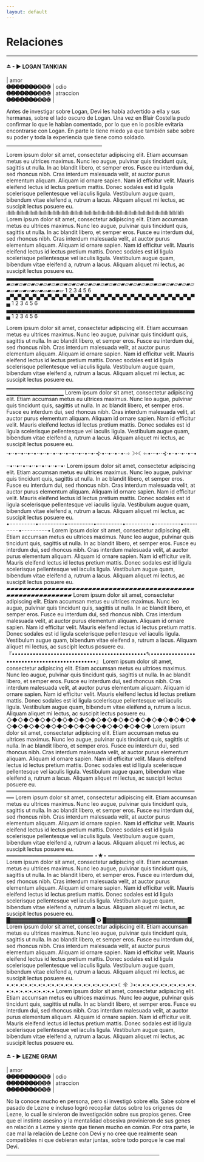 ```yaml
---
layout: default
---
```

# Relaciones

* * *

#### ⏏ - ▶ LOGAN TANKIAN

| amor <br> **➊➋➌➍➎➏**➐➑➒➓ | odio<br>**➊➋➌➍➎➏**➐➑➒➓ | atraccion <br> **➊➋➌➍➎➏**➐➑➒➓  |

Antes de investigar sobre Logan, Devi les había advertido a ella y sus hermanas, sobre el lado oscuro de Logan. Una vez en Blair Costella pudo confirmar lo que le habían comentado, por lo que en lo posible evitaría encontrarse con Logan. En parte le tiene miedo ya que también sabe sobre su poder y toda la experiencia que tiene como soldado. 

 <hr width="50%">
Lorem ipsum dolor sit amet, consectetur adipiscing elit. Etiam accumsan metus eu ultrices maximus. Nunc leo augue, pulvinar quis tincidunt quis, sagittis ut nulla. In ac blandit libero, et semper eros. Fusce eu interdum dui, sed rhoncus nibh. Cras interdum malesuada velit, at auctor purus elementum aliquam. Aliquam id ornare sapien. Nam id efficitur velit. Mauris eleifend lectus id lectus pretium mattis. Donec sodales est id ligula scelerisque pellentesque vel iaculis ligula. Vestibulum augue quam, bibendum vitae eleifend a, rutrum a lacus. Aliquam aliquet mi lectus, ac suscipit lectus posuere eu.
<br>ıllıllııllıllııllıllııllıllııllıllııllıllııllıllııllıllııllıllııllıllııllıllııllıllııllıllııllıllııllıllııllıllııllıllııllıllıllıllıllıllı
Lorem ipsum dolor sit amet, consectetur adipiscing elit. Etiam accumsan metus eu ultrices maximus. Nunc leo augue, pulvinar quis tincidunt quis, sagittis ut nulla. In ac blandit libero, et semper eros. Fusce eu interdum dui, sed rhoncus nibh. Cras interdum malesuada velit, at auctor purus elementum aliquam. Aliquam id ornare sapien. Nam id efficitur velit. Mauris eleifend lectus id lectus pretium mattis. Donec sodales est id ligula scelerisque pellentesque vel iaculis ligula. Vestibulum augue quam, bibendum vitae eleifend a, rutrum a lacus. Aliquam aliquet mi lectus, ac suscipit lectus posuere eu.
<br>▃▃▃▃▃▃▃▃▃▃▃▃▃▃▃▃▃▃▃▃▃▃▃▃▃▃▃▃▃▃▃▃▃▃▃▃
<br>▰▱▰▱▰▱▰▱▰▱▰▱▰▱▰▱▰▱▰▱▰▱▰▱▰▱▰▱▰▱▰▱▰▱▰▱▰▱▰▱▰▱▰▱▰▱▰▱▰▱▰▱▰▱▰▱▰▱▰▱ 1 2 3 4 5 6
<br>▄▀▄▀▄▀▄▀▄▀▄▀▄▀▄▀▄▀▄▀▄▀▄▀▄▀▄▀▄▀▄▀▄▀▄▀▄▀▄▀▄▀▄▀▄▀▄▀▄▀▄ 1 2 3 4 5 6
<br>▄▄▄▄▄▄▄▄▄▄▄▄▄▄▄▄▄▄▄▄▄▄▄▄▄▄▄▄▄▄▄▄▄▄▄▄▄▄▄▄▄▄▄▄▄▄▄▄▄▄▄ 1 2 3 4 5 6

Lorem ipsum dolor sit amet, consectetur adipiscing elit. Etiam accumsan metus eu ultrices maximus. Nunc leo augue, pulvinar quis tincidunt quis, sagittis ut nulla. In ac blandit libero, et semper eros. Fusce eu interdum dui, sed rhoncus nibh. Cras interdum malesuada velit, at auctor purus elementum aliquam. Aliquam id ornare sapien. Nam id efficitur velit. Mauris eleifend lectus id lectus pretium mattis. Donec sodales est id ligula scelerisque pellentesque vel iaculis ligula. Vestibulum augue quam, bibendum vitae eleifend a, rutrum a lacus. Aliquam aliquet mi lectus, ac suscipit lectus posuere eu.
<br>▁▁▁▁▁▁▁▁▁▁▁▁▁▁▁▁▁▁▁▁▁▁▁▁▁▁▁▁▁▁▁▁▁▁▁▁▁▁▁▁▁▁▁▁▁▁▁▁▁▁▁▁▁▁▁▁▁▁▁▁
Lorem ipsum dolor sit amet, consectetur adipiscing elit. Etiam accumsan metus eu ultrices maximus. Nunc leo augue, pulvinar quis tincidunt quis, sagittis ut nulla. In ac blandit libero, et semper eros. Fusce eu interdum dui, sed rhoncus nibh. Cras interdum malesuada velit, at auctor purus elementum aliquam. Aliquam id ornare sapien. Nam id efficitur velit. Mauris eleifend lectus id lectus pretium mattis. Donec sodales est id ligula scelerisque pellentesque vel iaculis ligula. Vestibulum augue quam, bibendum vitae eleifend a, rutrum a lacus. Aliquam aliquet mi lectus, ac suscipit lectus posuere eu.
<br>⋅•⋅⋅•⋅⋅•⋅⋅•⋅⋅•⋅⋅•⋅⋅•⋅⋅•⋅⋅•⋅⋅•⋅⋅•⋅⋅•⋅⋅•⋅⋅•⋅⊰⋅•⋅⋅•⋅⋅•⋅⋅•⋅∙∘☽༓☾∘∙•⋅⋅⋅•⋅⋅⊰⋅•⋅⋅•⋅⋅•⋅⋅•⋅⋅•⋅⋅•⋅⋅•⋅⋅•⋅⋅•⋅⋅•⋅⋅•⋅⋅•⋅⋅•⋅⋅•⋅
Lorem ipsum dolor sit amet, consectetur adipiscing elit. Etiam accumsan metus eu ultrices maximus. Nunc leo augue, pulvinar quis tincidunt quis, sagittis ut nulla. In ac blandit libero, et semper eros. Fusce eu interdum dui, sed rhoncus nibh. Cras interdum malesuada velit, at auctor purus elementum aliquam. Aliquam id ornare sapien. Nam id efficitur velit. Mauris eleifend lectus id lectus pretium mattis. Donec sodales est id ligula scelerisque pellentesque vel iaculis ligula. Vestibulum augue quam, bibendum vitae eleifend a, rutrum a lacus. Aliquam aliquet mi lectus, ac suscipit lectus posuere eu.
<br>•·················•·················•·················•·················•·················•·················•·················•·················•
Lorem ipsum dolor sit amet, consectetur adipiscing elit. Etiam accumsan metus eu ultrices maximus. Nunc leo augue, pulvinar quis tincidunt quis, sagittis ut nulla. In ac blandit libero, et semper eros. Fusce eu interdum dui, sed rhoncus nibh. Cras interdum malesuada velit, at auctor purus elementum aliquam. Aliquam id ornare sapien. Nam id efficitur velit. Mauris eleifend lectus id lectus pretium mattis. Donec sodales est id ligula scelerisque pellentesque vel iaculis ligula. Vestibulum augue quam, bibendum vitae eleifend a, rutrum a lacus. Aliquam aliquet mi lectus, ac suscipit lectus posuere eu.
<br>▰▰▰▰▰▰▰▰▰▰▰▰▰▰▰▰▰▰▰▰▰▰▰▰▰▰▰▰▰▰▰▰▰▰▰▰▰▰▰▰▰▰▰▰▰▰▰▰▰▰▰▰▰▰▰▰▰▰▰▰▰▰
Lorem ipsum dolor sit amet, consectetur adipiscing elit. Etiam accumsan metus eu ultrices maximus. Nunc leo augue, pulvinar quis tincidunt quis, sagittis ut nulla. In ac blandit libero, et semper eros. Fusce eu interdum dui, sed rhoncus nibh. Cras interdum malesuada velit, at auctor purus elementum aliquam. Aliquam id ornare sapien. Nam id efficitur velit. Mauris eleifend lectus id lectus pretium mattis. Donec sodales est id ligula scelerisque pellentesque vel iaculis ligula. Vestibulum augue quam, bibendum vitae eleifend a, rutrum a lacus. Aliquam aliquet mi lectus, ac suscipit lectus posuere eu.
<br>『•••••••••••••••••••••••••••••••••••••••••••••✎•••••••••••••••••••••••••••••••••••••••••••••』
Lorem ipsum dolor sit amet, consectetur adipiscing elit. Etiam accumsan metus eu ultrices maximus. Nunc leo augue, pulvinar quis tincidunt quis, sagittis ut nulla. In ac blandit libero, et semper eros. Fusce eu interdum dui, sed rhoncus nibh. Cras interdum malesuada velit, at auctor purus elementum aliquam. Aliquam id ornare sapien. Nam id efficitur velit. Mauris eleifend lectus id lectus pretium mattis. Donec sodales est id ligula scelerisque pellentesque vel iaculis ligula. Vestibulum augue quam, bibendum vitae eleifend a, rutrum a lacus. Aliquam aliquet mi lectus, ac suscipit lectus posuere eu.
<br>◇◆◇◆◇◆◇◆◇◆◇◆◇◆◇◆◇◆◇◆◇◆◇◆◇◆◇◆◇◆◇◆◇◆◇◆◇◆◇◆◇◆◇◆◇◆◇◆◇◆◇◆◇◆◇◆◇◆◇◆
Lorem ipsum dolor sit amet, consectetur adipiscing elit. Etiam accumsan metus eu ultrices maximus. Nunc leo augue, pulvinar quis tincidunt quis, sagittis ut nulla. In ac blandit libero, et semper eros. Fusce eu interdum dui, sed rhoncus nibh. Cras interdum malesuada velit, at auctor purus elementum aliquam. Aliquam id ornare sapien. Nam id efficitur velit. Mauris eleifend lectus id lectus pretium mattis. Donec sodales est id ligula scelerisque pellentesque vel iaculis ligula. Vestibulum augue quam, bibendum vitae eleifend a, rutrum a lacus. Aliquam aliquet mi lectus, ac suscipit lectus posuere eu.
<br>════════════════════════════════════════════════════
Lorem ipsum dolor sit amet, consectetur adipiscing elit. Etiam accumsan metus eu ultrices maximus. Nunc leo augue, pulvinar quis tincidunt quis, sagittis ut nulla. In ac blandit libero, et semper eros. Fusce eu interdum dui, sed rhoncus nibh. Cras interdum malesuada velit, at auctor purus elementum aliquam. Aliquam id ornare sapien. Nam id efficitur velit. Mauris eleifend lectus id lectus pretium mattis. Donec sodales est id ligula scelerisque pellentesque vel iaculis ligula. Vestibulum augue quam, bibendum vitae eleifend a, rutrum a lacus. Aliquam aliquet mi lectus, ac suscipit lectus posuere eu.
<br>═══════════════════════ ⋆★⋆ ═══════════════════════
Lorem ipsum dolor sit amet, consectetur adipiscing elit. Etiam accumsan metus eu ultrices maximus. Nunc leo augue, pulvinar quis tincidunt quis, sagittis ut nulla. In ac blandit libero, et semper eros. Fusce eu interdum dui, sed rhoncus nibh. Cras interdum malesuada velit, at auctor purus elementum aliquam. Aliquam id ornare sapien. Nam id efficitur velit. Mauris eleifend lectus id lectus pretium mattis. Donec sodales est id ligula scelerisque pellentesque vel iaculis ligula. Vestibulum augue quam, bibendum vitae eleifend a, rutrum a lacus. Aliquam aliquet mi lectus, ac suscipit lectus posuere eu.
<br>█▓▓▓▓▓▓▓▓▓▓▓▓▓▓▓▓▓▓▓▓▓█ ✪ █▓▓▓▓▓▓▓▓▓▓▓▓▓▓▓▓▓▓▓▓▓█ 
Lorem ipsum dolor sit amet, consectetur adipiscing elit. Etiam accumsan metus eu ultrices maximus. Nunc leo augue, pulvinar quis tincidunt quis, sagittis ut nulla. In ac blandit libero, et semper eros. Fusce eu interdum dui, sed rhoncus nibh. Cras interdum malesuada velit, at auctor purus elementum aliquam. Aliquam id ornare sapien. Nam id efficitur velit. Mauris eleifend lectus id lectus pretium mattis. Donec sodales est id ligula scelerisque pellentesque vel iaculis ligula. Vestibulum augue quam, bibendum vitae eleifend a, rutrum a lacus. Aliquam aliquet mi lectus, ac suscipit lectus posuere eu.
<br>•.•:•.•:•.•:•.•:•.•:•.•:•.•:•.•:•.•:•.•:•.•:•.•:•☾☼☽•:•.•:•.•:•.•:•.•:•.•:•.•:•.•:•.•:•.•:•.•:•.•:•.•
Lorem ipsum dolor sit amet, consectetur adipiscing elit. Etiam accumsan metus eu ultrices maximus. Nunc leo augue, pulvinar quis tincidunt quis, sagittis ut nulla. In ac blandit libero, et semper eros. Fusce eu interdum dui, sed rhoncus nibh. Cras interdum malesuada velit, at auctor purus elementum aliquam. Aliquam id ornare sapien. Nam id efficitur velit. Mauris eleifend lectus id lectus pretium mattis. Donec sodales est id ligula scelerisque pellentesque vel iaculis ligula. Vestibulum augue quam, bibendum vitae eleifend a, rutrum a lacus. Aliquam aliquet mi lectus, ac suscipit lectus posuere eu.




#### ⏏ - ▶ LEZNE GRAM

| amor <br> **➊➋➌➍➎➏**➐➑➒➓ | odio<br>**➊➋➌➍➎➏**➐➑➒➓ | atraccion <br> **➊➋➌➍➎➏**➐➑➒➓  |

No la conoce mucho en persona, pero sí investigó sobre ella. Sabe sobre el pasado de Lezne e incluso logró recopilar datos sobre los orígenes de Lezne, lo cual le sirvieron de investigación sobre sus propios genes. Cree que el instinto asesino y la mentalidad obsesiva provinieron de sus genes en relación a Lezne y siente que tienen mucho en común. Por otra parte, le cae mal la relación de Lezne con Devi y no cree que realmente sean compatibles ni que debieran estar juntas, sobre todo porque le cae mal Devi. 

 <hr width="80%">
